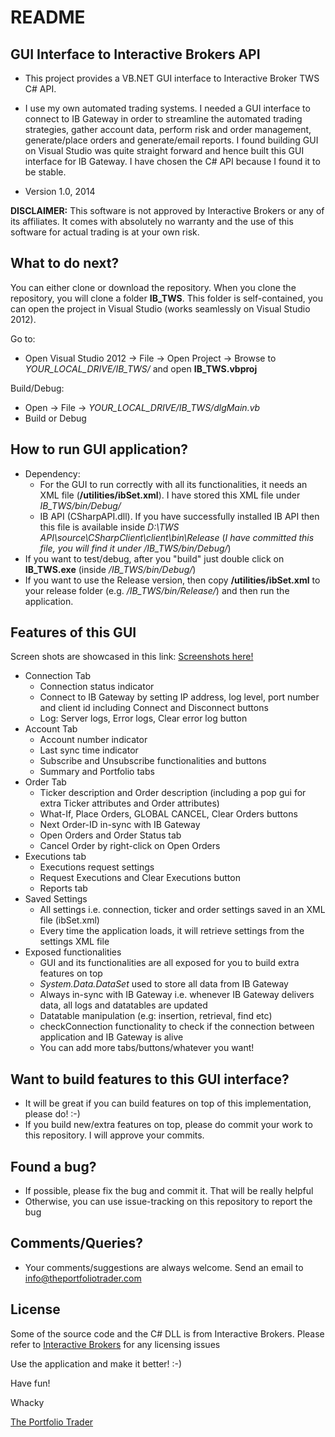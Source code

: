 # README #

## GUI Interface to Interactive Brokers API ##

* This project provides a VB.NET GUI interface to Interactive Broker TWS C# API. 

* I use my own automated trading systems. I needed a GUI interface to connect to IB Gateway in order to streamline the automated trading strategies, gather account data, perform risk and order management, generate/place orders and generate/email reports. I found building GUI on Visual Studio was quite straight forward and hence built this GUI interface for IB Gateway. I have chosen the C# API because I found it to be stable. 

* Version 1.0,  2014

**DISCLAIMER:** This software is not approved by Interactive Brokers or any of its affiliates. It comes with absolutely no warranty and the use of this software for actual trading is at your own risk.


## What to do next?

You can either clone or download the repository. When you clone the repository, you will clone a folder **IB_TWS**. This folder is self-contained, you can open  the project in Visual Studio (works seamlessly on Visual Studio 2012).

Go to: 

* Open Visual Studio 2012 ->  File -> Open Project -> Browse to *YOUR_LOCAL_DRIVE/IB_TWS/* and open **IB_TWS.vbproj**

Build/Debug:

* Open -> File -> *YOUR_LOCAL_DRIVE/IB_TWS/dlgMain.vb*
* Build or Debug

## How to run GUI application?

* Dependency: 
    * For the GUI to run correctly with all its functionalities, it needs an XML file (**/utilities/ibSet.xml**). I have stored this XML file under *IB_TWS/bin/Debug/*
    * IB API (CSharpAPI.dll). If you have successfully installed IB API then this file is available inside *D:\TWS API\source\CSharpClient\client\bin\Release* (*I have committed this file, you will find it under /IB_TWS/bin/Debug/*)
* If you want to test/debug, after you "build" just double click on **IB_TWS.exe** (inside */IB_TWS/bin/Debug/*)
* If you want to use the Release version, then copy **/utilities/ibSet.xml** to your release folder (e.g. */IB_TWS/bin/Release/*) and then run the application.
 

## Features of this GUI
Screen shots are showcased in this link: [Screenshots here!](https://github.com/virusme/GUI-Interface-to-Interactive-Brokers-IB-Gateway/wiki/Screen-shots)
* Connection Tab
    * Connection status indicator
    * Connect to IB Gateway by setting IP address, log level, port number and client id including Connect and Disconnect buttons
    * Log: Server logs, Error logs, Clear error log button
* Account Tab 
    * Account number indicator
    * Last sync time indicator
    * Subscribe and Unsubscribe functionalities and buttons
    * Summary and Portfolio tabs
* Order Tab
    * Ticker description and Order description (including a pop gui for extra Ticker attributes and Order attributes)
    * What-If, Place Orders, GLOBAL CANCEL, Clear Orders buttons
    * Next Order-ID in-sync with IB Gateway
    * Open Orders and Order Status tab
    * Cancel Order by right-click on Open Orders
* Executions tab
    * Executions request settings
    * Request Executions and Clear Executions button
    * Reports tab
* Saved Settings
    * All settings i.e. connection, ticker and order settings saved in an XML file (ibSet.xml)
    * Every time the application loads, it will retrieve settings from the settings XML file
* Exposed functionalities
    * GUI and its functionalities are all exposed for you to build extra features on top
    * *System.Data.DataSet* used to store all data from IB Gateway
    * Always in-sync with IB Gateway i.e. whenever IB Gateway delivers data, all logs and datatables are updated
    * Datatable manipulation (e.g: insertion, retrieval, find etc)
    * checkConnection functionality to check if the connection between application and IB Gateway is alive
    * You can add more tabs/buttons/whatever you want!


## Want to build features to this GUI interface?

* It will be great if you can build features on top of this implementation, please do! :-)
* If you build new/extra features on top, please do commit your work to this repository. I will approve your commits.

## Found a bug? 

* If possible, please fix the bug and commit it. That will be really helpful
* Otherwise, you can use issue-tracking on this repository to report the bug

## Comments/Queries?

* Your comments/suggestions are always welcome. Send an email to info@theportfoliotrader.com

## License

Some of the source code and the C# DLL is from Interactive Brokers. Please refer to  [Interactive Brokers](http://www.interactivebrokers.com) for any licensing issues


Use the application and make it better! :-)

Have fun!

Whacky

[The Portfolio Trader](http://www.theportfoliotrader.com)